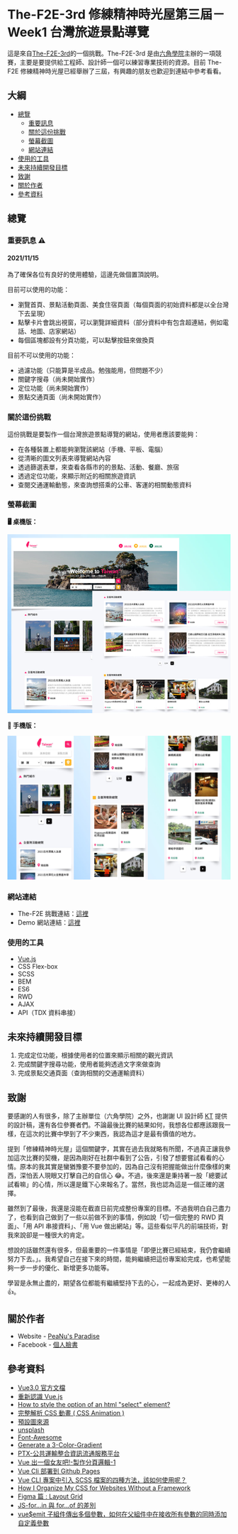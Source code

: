 # The-F2E-3rd 修練精神時光屋第三屆－Week1 台灣旅遊景點導覽

這是來自[The-F2E-3rd](https://2021.thef2e.com/)的一個挑戰。The-F2E-3rd 是由[六角學院](https://www.hexschool.com/)主辦的一項競賽，主要是要提供給工程師、設計師一個可以練習專業技術的資源。目前 The-F2E 修練精神時光屋已經舉辦了三屆，有興趣的朋友也歡迎到連結中參考看看。

## 大綱

- [總覽](#總覽)
  - [重要訊息](#重要訊息-⚠)
  - [關於這份挑戰](#關於這份挑戰)
  - [螢幕截圖](#螢幕截圖)
  - [網站連結](#網站連結)
- [使用的工具](#使用的工具)
- [未來持續開發目標](#未來持續開發目標)
- [致謝](#致謝)
- [關於作者](#關於作者)
- [參考資料](#參考資料)

## 總覽

### 重要訊息 ⚠

#### 2021/11/15

為了確保各位有良好的使用體驗，這邊先做個置頂說明。

目前可以使用的功能：

- 瀏覽首頁、景點活動頁面、美食住宿頁面（每個頁面的初始資料都是以全台灣下去呈現）
- 點擊卡片會跳出視窗，可以瀏覽詳細資料（部分資料中有包含超連結，例如電話、地圖、店家網站）
- 每個區塊都設有分頁功能，可以點擊按鈕來做換頁

目前不可以使用的功能：

- 過濾功能（只能算是半成品。勉強能用，但問題不少）
- 關鍵字搜尋（尚未開始實作）
- 定位功能（尚未開始實作）
- 景點交通頁面（尚未開始實作）

### 關於這份挑戰

這份挑戰是要製作一個台灣旅遊景點導覽的網站，使用者應該要能夠：

- 在各種裝置上都能夠瀏覽該網站（手機、平板、電腦）
- 從清晰的圖文列表來導覽網站內容
- 透過篩選表單，來查看各縣市的的景點、活動、餐廳、旅宿
- 透過定位功能，來顯示附近的相關旅遊資訊
- 查閱交通運輸動態，來查詢想搭乘的公車、客運的相關動態資料

### 螢幕截圖

**🖥 桌機版：**

![screen-shot](src/assets/images/screen-shot-pc.jpg)

**📱 手機版：**

![screen-shot](src/assets/images/screen-shot-mobile.jpg)

### 網站連結

- The-F2E 挑戰連結：[這裡](https://2021.thef2e.com/users/6296432819610583076)
- Demo 網站連結：[這裡](https://jubeatt.github.io/The-F2E-3rd-Travel-Guide/)

### 使用的工具

- [Vue.js](https://v3.vuejs.org/guide/introduction.html)
- CSS Flex-box
- SCSS
- BEM
- ES6
- RWD
- AJAX
- API（TDX 資料串接）

## 未來持續開發目標

1. 完成定位功能，根據使用者的位置來顯示相關的觀光資訊
2. 完成關鍵字搜尋功能，使用者能夠透過文字來做查詢
3. 完成景點交通頁面（查詢相關的交通運輸資料）

## 致謝

要感謝的人有很多，除了主辦單位（六角學院）之外，也謝謝 UI 設計師 [KT](https://2021.thef2e.com/users/6296432819610583177?week=1&type=1) 提供的設計稿，還有各位參賽者們。不論最後比賽的結果如何，我想各位都應該跟我一樣，在這次的比賽中學到了不少東西，我認為這才是最有價值的地方。

提到「修練精神時光屋」這個關鍵字，其實在過去我就略有所聞，不過真正讓我參加這次比賽的契機，是因為剛好在社群中看到了公告，引發了想要嘗試看看的心情。原本的我其實是蠻猶豫要不要參加的，因為自己沒有把握能做出什麼像樣的東西，深怕丟人現眼又打擊自己的自信心 😂。不過，後來還是秉持著一股「總要試試看嘛」的心情，所以還是鐵下心來報名了。當然，我也認為這是一個正確的選擇。

雖然到了最後，我還是沒能在截直日前完成整份專案的目標。不過我明白自己盡力了，也看到自己做到了一些以前做不到的事情，例如說「切一個完整的 RWD 頁面」、「用 API 串接資料」、「用 Vue 做出網站」等。這些看似平凡的前端技術，對我來說卻是一種很大的肯定。

想說的話雖然還有很多，但最重要的一件事情是「即便比賽已經結束，我仍會繼續努力下去。」。我希望自己在接下來的時間，能夠繼續把這份專案給完成，也希望能夠一步一步的優化、新增更多功能等。

學習是永無止盡的，期望各位都能有繼續堅持下去的心，一起成為更好、更棒的人 👍。

## 關於作者

- Website - [PeaNu's Paradise](https://jubeatt.github.io/)
- Facebook - [個人臉書](https://www.facebook.com/profile.php?id=100003593580513)

## 參考資料

- [Vue3.0 官方文檔](https://v3.vuejs.org/guide/introduction.html)
- [重新認識 Vue.js](https://book.vue.tw/)
- [How to style the option of an html "select" element?](https://stackoverflow.com/questions/7208786/how-to-style-the-option-of-an-html-select-element/7208825)
- [完整解析 CSS 動畫 ( CSS Animation )](https://www.oxxostudio.tw/articles/201803/css-animation.html)
- [預設圖來源](https://dribbble.com/shots/2246883-Collection-list-is-empty)
- [unsplash](https://unsplash.com/s/photos/cat)
- [Font-Awesome](https://fontawesome.com/)
- [Generate a 3-Color-Gradient](https://mycolor.space/gradient3?ori=to+right&hex=%23FF9CD5&hex2=%23B5E8F9&hex3=%23BAEFDD&submit=submit)
- [PTX-公共運輸整合資訊流通服務平台](https://ptx.transportdata.tw/PTX/)
- [Vue 出一個女友吧!-製作分頁邏輯-1](https://hsiangfeng.github.io/vue/20190729/2401395670/)
- [Vue Cli 部署到 Github Pages](https://tzuhui.github.io/2020/03/02/Vue/Vue-CLI3-to-github-pages/)
- [Vue CLI 專案中引入 SCSS 檔案的四種方法，該如何使用呢？](https://medium.com/unalai/vue-%E5%B0%88%E6%A1%88%E4%B8%AD%E5%BC%95%E5%85%A5-scss-%E6%AA%94%E6%A1%88%E7%9A%84%E5%9B%9B%E7%A8%AE%E6%96%B9%E6%B3%95-%E8%A9%B2%E5%A6%82%E4%BD%95%E4%BD%BF%E7%94%A8%E5%91%A2-9babcd3a4ef1)
- [How I Organize My CSS for Websites Without a Framework](https://medium.com/@stephan.romhart/how-i-organize-my-css-for-websites-without-a-framework-4d93fbbc74fe)
- [Figma 篇 : Layout Grid](https://ithelp.ithome.com.tw/articles/10250300)
- [JS-for...in 與 for...of 的差別](https://kanboo.github.io/2018/01/30/JS-for-of-forin/)
- [vue$emit 子組件傳出多個參數，如何在父組件中在接收所有參數的同時添加自定義參數](https://codertw.com/%E7%A8%8B%E5%BC%8F%E8%AA%9E%E8%A8%80/665431/)
